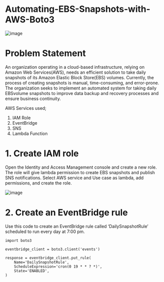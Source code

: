 # Automating-EBS-Snapshots-with-AWS-Boto3

![image](https://github.com/EKechei/Automating-EBS-Snapshots-with-AWS-Boto3/assets/128794751/049136a3-3e2c-42a6-b862-dde3b0bbe3fa)

# Problem Statement
An organization operating in a cloud-based infrastructure, relying on Amazon Web Services(AWS), needs an efficient solution to take daily snapshots of its Amazon Elastic Block Store(EBS) volumes. Currently, the process of creating snapshots is manual, time-consuming, and error-prone. The organization seeks to implement an automated system for taking daily EBSvolume snapshots to improve data backup and recovery processes and ensure business continuity.

AWS Services used;

1. IAM Role
2. EventBridge
3. SNS
4. Lambda Function

# 1. Create IAM role

Open the Identity and Access Management console and create a new role. The role will give lambda permission to create EBS snapshots and publish SNS notifications. Select AWS service and Use case as lambda, add permissions, and create the role.

![image](https://github.com/EKechei/Automating-EBS-Snapshots-with-AWS-Boto3/assets/128794751/d569e5dd-7932-414d-a5bc-eb098c047ef8)

# 2. Create an EventBridge rule

Use this code to create an EventBridge rule called ‘DailySnapshotRule’ scheduled to run every day at 7:00 pm.

```
import boto3

eventbridge_client = boto3.client('events')

response = eventbridge_client.put_rule(
    Name='DailySnapshotRule',
    ScheduleExpression='cron(0 19 * * ? *)',
    State='ENABLED',
)
```



